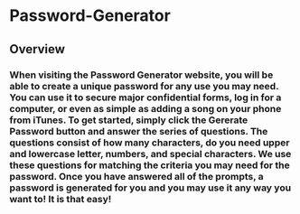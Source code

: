 # Password-Generator

## Overview 
### When visiting the Password Generator website, you will be able to create a unique password for any use you may need. You can use it to secure major confidential forms, log in for a computer, or even as simple as adding a song on your phone from iTunes. To get started, simply click the Gererate Password button and answer the series of questions. The questions consist of how many characters, do you need upper and lowercase letter, numbers, and special characters. We use these questions for matching the criteria you may need for the password. Once you have answered all of the prompts, a password is generated for you and you may use it any way you want to! It is that easy!

